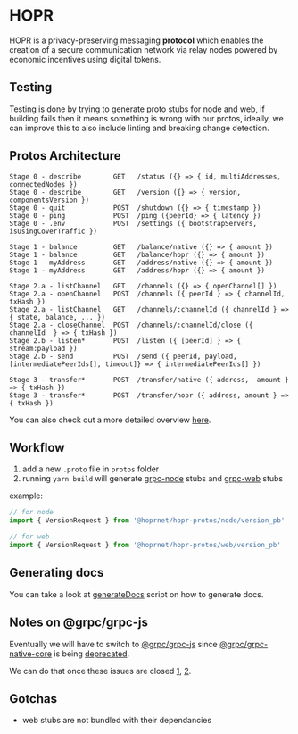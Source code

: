 # HOPR

HOPR is a privacy-preserving messaging **protocol** which enables the creation of a secure communication network via relay nodes powered by economic incentives using digital tokens.

## Testing

Testing is done by trying to generate proto stubs for node and web, if building fails then it means something is wrong with our protos, ideally, we can improve this to also include linting and breaking change detection.

## Protos Architecture

```
Stage 0 - describe        GET   /status ({} => { id, multiAddresses, connectedNodes })
Stage 0 - describe        GET   /version ({} => { version, componentsVersion })
Stage 0 - quit            POST  /shutdown ({} => { timestamp })
Stage 0 - ping            POST  /ping ({peerId} => { latency })
Stage 0 - .env            POST  /settings ({ bootstrapServers, isUsingCoverTraffic })

Stage 1 - balance         GET   /balance/native ({} => { amount })
Stage 1 - balance         GET   /balance/hopr ({} => { amount })
Stage 1 - myAddress       GET   /address/native ({} => { amount })
Stage 1 - myAddress       GET   /address/hopr ({} => { amount })

Stage 2.a - listChannel   GET   /channels ({} => { openChannel[] })
Stage 2.a - openChannel   POST  /channels ({ peerId } => { channelId, txHash })
Stage 2.a - listChannel   GET   /channels/:channelId ({ channelId } => { state, balance, ... })
Stage 2.a - closeChannel  POST  /channels/:channelId/close ({ channelId  } => { txHash })
Stage 2.b - listen*       POST  /listen ({ [peerId] } => { stream:payload })
Stage 2.b - send          POST  /send ({ peerId, payload, [intermediatePeerIds[], timeout]} => { intermediatePeerIds[] })

Stage 3 - transfer*       POST  /transfer/native ({ address,  amount } => { txHash })
Stage 3 - transfer*       POST  /transfer/hopr ({ address, amount } => { txHash })
```

You can also check out a more detailed overview [here](./docs/protos.md).

## Workflow

1. add a new `.proto` file in `protos` folder
2. running `yarn build` will generate [grpc-node](https://github.com/grpc/grpc-node/tree/grpc@1.24.x/packages/grpc-native-core) stubs and [grpc-web](https://github.com/grpc/grpc-web) stubs

example:

```javascript
// for node
import { VersionRequest } from '@hoprnet/hopr-protos/node/version_pb'

// for web
import { VersionRequest } from '@hoprnet/hopr-protos/web/version_pb'
```

## Generating docs

You can take a look at [generateDocs](./scripts/generateDocs.sh) script on how to generate docs.

## Notes on @grpc/grpc-js

Eventually we will have to switch to [@grpc/grpc-js](https://github.com/grpc/grpc-node/tree/master/packages/grpc-js) since [@grpc/grpc-native-core](https://github.com/grpc/grpc-node/tree/grpc@1.24.x/packages/grpc-native-core) is being [deprecated](https://github.com/grpc/grpc-node/blob/master/PACKAGE-COMPARISON.md).

We can do that once these issues are closed [1](https://github.com/nestjs/nest/issues/4799), [2](https://github.com/improbable-eng/ts-protoc-gen/issues/226).

## Gotchas

- web stubs are not bundled with their dependancies
